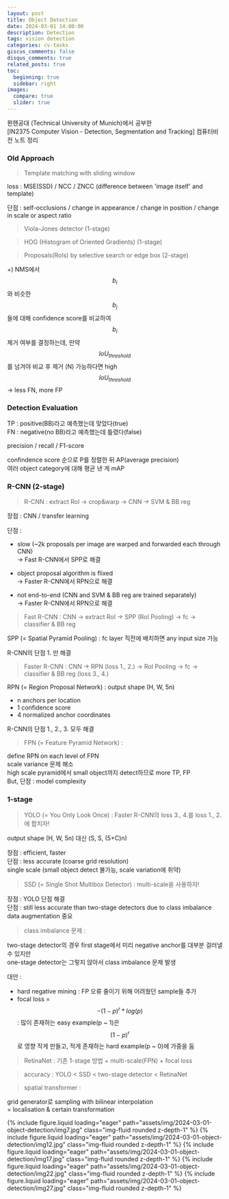 ```yaml
---
layout: post
title: Object Detection
date: 2024-03-01 14:00:00
description: Detection
tags: vision detection
categories: cv-tasks
giscus_comments: false
disqus_comments: true
related_posts: true
toc:
  beginning: true
  sidebar: right
images:
  compare: true
  slider: true
---
```


뮌헨공대 (Technical University of Munich)에서 공부한  
[IN2375 Computer Vision - Detection, Segmentation and Tracking]
컴퓨터비전 노트 정리  

### Old Approach  

> Template matching with sliding window  

loss : MSE(SSD) / NCC / ZNCC (difference between 'image itself' and template)  

단점 : self-occlusions / change in appearance / change in position / change in scale or aspect ratio  

>  Viola-Jones detector (1-stage)  

>  HOG (Histogram of Oriented Gradients) (1-stage)  

> Proposals(RoIs) by selective search or edge box (2-stage)  

+) NMS에서 $$b_i$$와 비슷한 $$b_j$$들에 대해 confidence score를 비교하여 $$b_i$$ 제거 여부를 결정하는데, 만약 $$IoU_{threshold}$$를 넘겨야 비교 후 제거 (N) 가능하다면 high $$IoU_{threshold}$$ -> less FN, more FP  

### Detection Evaluation  

TP : positive(BB)라고 예측했는데 맞았다(true)  
FN : negative(no BB)라고 예측했는데 틀렸다(false)  

precision / recall / F1-score  

confindence score 순으로 P를 정렬한 뒤 AP(average precision)  
여러 object category에 대해 평균 낸 게 mAP  

### R-CNN (2-stage)  

> R-CNN : extract RoI -> crop&warp -> CNN -> SVM & BB reg  

장점 : CNN / transfer learning  

단점 :  
- slow (~2k proposals per image are warped and forwarded each through CNN)  
-> Fast R-CNN에서 SPP로 해결

- object proposal algorithm is flixed  
-> Faster R-CNN에서 RPN으로 해결         

- not end-to-end (CNN and SVM & BB reg are trained separately)  
-> Faster R-CNN에서 RPN으로 해결

> Fast R-CNN : CNN -> extract RoI -> SPP (RoI Pooling) -> fc -> classifier & BB reg  

SPP (= Spatial Pyramid Pooling) : fc layer 직전에 배치하면 any input size 가능  

R-CNN의 단점 1. 만 해결  

> Faster R-CNN :  CNN -> RPN (loss 1., 2.) -> RoI Pooling -> fc -> classifier & BB reg (loss 3., 4.)  

RPN (= Region Proposal Network) : output shape (H, W, 5n)  

- n anchors per location
- 1 confidence score 
- 4 normalized anchor coordinates

R-CNN의 단점 1., 2., 3. 모두 해결  

> FPN (= Feature Pyramid Network) :  

define RPN on each level of FPN  
scale variance 문제 해소  
high scale pyramid에서 small object까지 detect하므로 more TP, FP  
But, 단점 : model complexity

### 1-stage  

> YOLO (= You Only Look Once) : Faster R-CNN의 loss 3., 4.를 loss 1., 2.에 합치자!  

output shape (H, W, 5n) 대신 (S, S, (5+C)n)  

장점 : efficient, faster  
단점 : less accurate (coarse grid resolution)  
single scale (small object detect 불가능, scale variation에 취약)  

> SSD (= Single Shot Multibox Detector) : multi-scale을 사용하자!  

장점 : YOLO 단점 해결  
단점 : still less accurate than two-stage detectors due to class imbalance  
data augmentation 중요  

> class imbalance 문제 :  

two-stage detector의 경우 first stage에서 미리 negative anchor를 대부분 걸러낼 수 있지만  
one-stage detector는 그렇지 않아서 class imbalance 문제 발생  

대안 :  
- hard negative mining : FP 오류 줄이기 위해 어려웠던 sample들 추가  
- focal loss = $$-(1-p)^r * log(p)$$ : 많이 존재하는 easy example(p ~ 1)은 $$(1-p)^r$$로 영향 작게 만들고, 적게 존재하는 hard example(p ~ 0)에 가중을 둠  

> RetinaNet : 기존 1-stage 방법 + multi-scale(FPN) + focal loss  

> accuracy : YOLO < SSD < two-stage detector < RetinaNet  

> spatial transformer :  

grid generator로 sampling with bilinear interpolation  
= localisation & certain transformation  

<swiper-container keyboard="true" navigation="true" pagination="true" pagination-clickable="true" pagination-dynamic-bullets="true" rewind="true">
  <swiper-slide>{% include figure.liquid loading="eager" path="assets/img/2024-03-01-object-detection/img7.jpg" class="img-fluid rounded z-depth-1" %}</swiper-slide>
  <swiper-slide>{% include figure.liquid loading="eager" path="assets/img/2024-03-01-object-detection/img12.jpg" class="img-fluid rounded z-depth-1" %}</swiper-slide>
  <swiper-slide>{% include figure.liquid loading="eager" path="assets/img/2024-03-01-object-detection/img17.jpg" class="img-fluid rounded z-depth-1" %}</swiper-slide>
  <swiper-slide>{% include figure.liquid loading="eager" path="assets/img/2024-03-01-object-detection/img22.jpg" class="img-fluid rounded z-depth-1" %}</swiper-slide>
  <swiper-slide>{% include figure.liquid loading="eager" path="assets/img/2024-03-01-object-detection/img27.jpg" class="img-fluid rounded z-depth-1" %}</swiper-slide>
</swiper-container>
